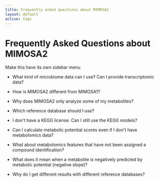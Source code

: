 ```yaml
---
title: Frequently asked questions about MIMOSA2
layout: default
active: faqs
---
```


# Frequently Asked Questions about MIMOSA2
Make this have its own sidebar menu

- What kind of microbiome data can I use? Can I provide transcriptomic data?

- How is MIMOSA2 different from MIMOSA1?

- Why does MIMOSA2 only analyze some of my metabolites?

- Which reference database should I use?

- I don't have a KEGG license. Can I still use the KEGG models?

- Can I calculate metabolic potential scores even if I don't have metabolomics data?

- What about metabolomics features that have not been assigned a compound identification?

- What does it mean when a metabolite is negatively predicted by metabolic potential (negative slope)?

- Why do I get different results with different reference databases?